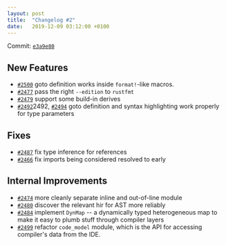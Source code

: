 ```yaml
---
layout: post
title:  "Changelog #2"
date:   2019-12-09 03:12:00 +0100
---
```


Commit: [`e3a9e80`](https://github.com/rust-analyzer/rust-analyzer/commit/e3a9e806bae14fbeb5d7369d7b7871ba87353316)

## New Features

* [`#2500`](https://github.com/rust-analyzer/rust-analyzer/pull/2500) goto definition works inside `format!`-like macros.
* [`#2477`](https://github.com/rust-analyzer/rust-analyzer/pull/2477) pass the right `--edition` to `rustfmt`
* [`#2479`](https://github.com/rust-analyzer/rust-analyzer/pull/2479) support some build-in derives
* [`#2492`](https://github.com/rust-analyzer/rust-analyzer/pull/)2492, [`#2494`](https://github.com/rust-analyzer/rust-analyzer/pull/2494) goto definition and syntax highlighting work properly for type parameters


## Fixes

* [`#2487`](https://github.com/rust-analyzer/rust-analyzer/pull/2487) fix type inference for references
* [`#2466`](https://github.com/rust-analyzer/rust-analyzer/pull/2466) fix imports being considered resolved to early

## Internal Improvements

* [`#2474`](https://github.com/rust-analyzer/rust-analyzer/pull/2474) more cleanly separate inline and out-of-line module
* [`#2480`](https://github.com/rust-analyzer/rust-analyzer/pull/2480) discover the relevant hir for AST more reliably
* [`#2484`](https://github.com/rust-analyzer/rust-analyzer/pull/2484) implement `DynMap` -- a dynamically typed heterogeneous map to
  make it easy to plumb stuff through compiler layers
* [`#2499`](https://github.com/rust-analyzer/rust-analyzer/pull/2499) refactor `code_model` module, which is the API for accessing
  compiler's data from the IDE.

